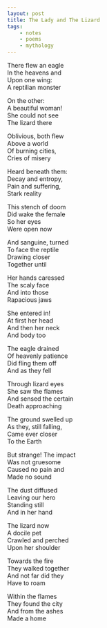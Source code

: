 ```yaml
---
layout: post
title: The Lady and The Lizard
tags:
    - notes
    - poems
    - mythology
---
```

There flew an eagle  
In the heavens and   
Upon one wing:  
A reptilian monster  

On the other:  
A beautiful woman!  
She could not see  
The lizard there  

Oblivious, both flew  
Above a world  
Of burning cities,  
Cries of misery  

Heard beneath them:  
Decay and entropy,  
Pain and suffering,  
Stark reality  

This stench of doom  
Did wake the female  
So her eyes  
Were open now  

And sanguine, turned  
To face the reptile   
Drawing closer   
Together until  

Her hands caressed  
The scaly face   
And into those   
Rapacious jaws  

She entered in!  
At first her head  
And then her neck  
And body too  

The eagle drained  
Of heavenly patience  
Did fling them off  
And as they fell  

Through lizard eyes  
She saw the flames  
And sensed the certain  
Death approaching    

The ground swelled up  
As they, still falling,  
Came ever closer   
To the Earth   

But strange! The impact  
Was not gruesome  
Caused no pain and  
Made no sound  

The dust diffused  
Leaving our hero  
Standing still  
And in her hand  

The lizard now  
A docile pet  
Crawled and perched  
Upon her shoulder  

Towards the fire  
They walked together  
And not far did they  
Have to roam  

Within the flames  
They found the city   
And from the ashes  
Made a home  
